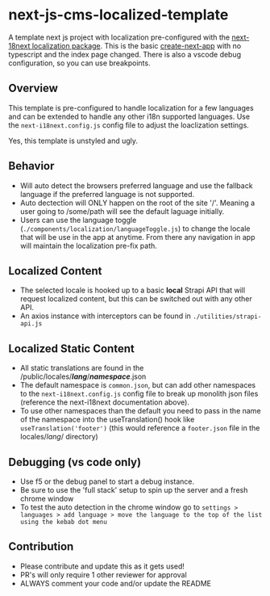 # next-js-cms-localized-template

A template next js project with localization pre-configured with the [next-18next localization package](https://github.com/i18next/next-i18next). This is the basic [create-next-app](https://nextjs.org/docs/api-reference/create-next-app) with no typescript and the index page changed. There is also a vscode debug configuration, so you can use breakpoints.

## Overview

This template is pre-configured to handle localization for a few languages and can be extended to handle any other i18n supported languages. Use the `next-i18next.config.js` config file to adjust the loaclization settings.

Yes, this template is unstyled and ugly.

## Behavior

- Will auto detect the browsers preferred language and use the fallback language if the preferred language is not supported.
- Auto dectection will ONLY happen on the root of the site '/'. Meaning a user going to /some/path will see the default laguage initially.
- Users can use the language toggle (`./components/localization/languageToggle.js`) to change the locale that will be use in the app at anytime. From there any navigation in app will maintain the localization pre-fix path.

## Localized Content

- The selected locale is hooked up to a basic **local** Strapi API that will request localized content, but this can be switched out with any other API.
- An axios instance with interceptors can be found in `./utilities/strapi-api.js`

## Localized Static Content

- All static translations are found in the /public/locales/**_lang_**/**_namespace_**.json
- The default namespace is `common.json`, but can add other namespaces to the `next-i18next.config.js` config file to break up monolith json files (reference the next-i18next documentation above).
- To use other namespaces than the default you need to pass in the name of the namespace into the useTranslation() hook like `useTranslation('footer')` (this would reference a `footer.json` file in the locales/_lang_/ directory)

## Debugging (vs code only)

- Use f5 or the debug panel to start a debug instance.
- Be sure to use the 'full stack' setup to spin up the server and a fresh chrome window
- To test the auto detection in the chrome window go to `settings > languages > add language > move the language to the top of the list using the kebab dot menu`

## Contribution

- Please contribute and update this as it gets used!
- PR's will only require 1 other reviewer for approval
- ALWAYS comment your code and/or update the README
